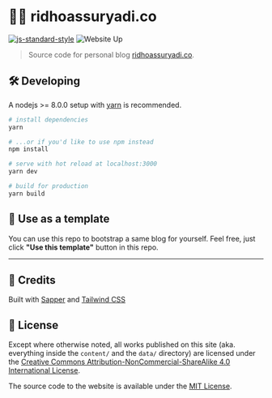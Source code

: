 # 👨‍💻 ridhoassuryadi.co

[![js-standard-style](https://img.shields.io/badge/code%20style-standard-brightgreen.svg)](http://standardjs.com) ![Website Up](https://img.shields.io/website-up-down-brightgreen-red/https/ridhoassuryadi.co.svg)
> Source code for personal blog [ridhoassuryadi.co](https://ridhoassuryadi.co).


## 🛠 Developing

A nodejs >= 8.0.0 setup with [yarn](https://yarnpkg.com/) is recommended.

```bash
# install dependencies
yarn

# ...or if you'd like to use npm instead
npm install

# serve with hot reload at localhost:3000
yarn dev

# build for production
yarn build
```


## 🧩 Use as a template

You can use this repo to bootstrap a same blog for yourself.
Feel free, just click **"Use this template"** button in this repo.

----

## 🙌 Credits

Built with [Sapper](https://sapper.svelte.dev/) and [Tailwind CSS](https://tailwindcss.com/)

## 📄 License

Except where otherwise noted, all works published on this site (aka. everything inside the `content/` and the `data/` directory) are licensed under the <a rel="license" href="http://creativecommons.org/licenses/by-nc-sa/4.0/">Creative Commons Attribution-NonCommercial-ShareAlike 4.0 International License</a>.

The source code to the website is available under the [MIT License](LICENSE).